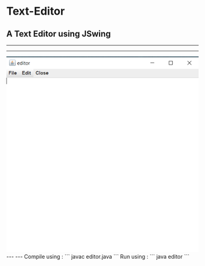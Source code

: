 # Text-Editor
 A Text Editor using JSwing
---
---
---
<img src="editor.png" alt="Preview">
---
---
Compile using :
```
javac editor.java
```
Run using :
```
java editor
```